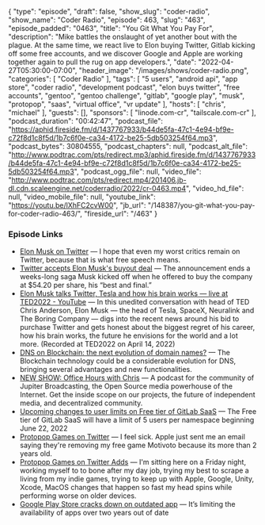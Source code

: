 {
  "type": "episode",
  "draft": false,
  "show_slug": "coder-radio",
  "show_name": "Coder Radio",
  "episode": 463,
  "slug": "463",
  "episode_padded": "0463",
  "title": "You Git What You Pay For",
  "description": "Mike battles the onslaught of yet another bout with the plague. At the same time, we react live to Elon buying Twitter, Gitlab kicking off some free accounts, and we discover Google and Apple are working together again to pull the rug on app developers.",
  "date": "2022-04-27T05:30:00-07:00",
  "header_image": "/images/shows/coder-radio.png",
  "categories": [
    "Coder Radio"
  ],
  "tags": [
    "5 users",
    "android api",
    "app store",
    "coder radio",
    "development podcast",
    "elon buys twitter",
    "free accounts",
    "gentoo",
    "gentoo challenge",
    "gitlab",
    "google play",
    "musk",
    "protopop",
    "saas",
    "virtual office",
    "vr update"
  ],
  "hosts": [
    "chris",
    "michael"
  ],
  "guests": [],
  "sponsors": [
    "linode.com-cr",
    "tailscale.com-cr"
  ],
  "podcast_duration": "00:42:47",
  "podcast_file": "https://aphid.fireside.fm/d/1437767933/b44de5fa-47c1-4e94-bf9e-c72f8d1c8f5d/1b7c6f0e-ca34-4172-be25-5db503254f64.mp3",
  "podcast_bytes": 30804555,
  "podcast_chapters": null,
  "podcast_alt_file": "http://www.podtrac.com/pts/redirect.mp3/aphid.fireside.fm/d/1437767933/b44de5fa-47c1-4e94-bf9e-c72f8d1c8f5d/1b7c6f0e-ca34-4172-be25-5db503254f64.mp3",
  "podcast_ogg_file": null,
  "video_file": "http://www.podtrac.com/pts/redirect.mp4/201406.jb-dl.cdn.scaleengine.net/coderradio/2022/cr-0463.mp4",
  "video_hd_file": null,
  "video_mobile_file": null,
  "youtube_link": "https://youtu.be/lXhFC2cvW00",
  "jb_url": "/148387/you-git-what-you-pay-for-coder-radio-463/",
  "fireside_url": "/463"
}


### Episode Links

  * [Elon Musk on Twitter](https://twitter.com/elonmusk/status/1518623997054918657?s=21&t=YlH_CSNPfLRhA6KGPUkZAQ "Elon Musk on Twitter") — I hope that even my worst critics remain on Twitter, because that is what free speech means.
  * [Twitter accepts Elon Musk's buyout deal](https://www.cnbc.com/2022/04/25/twitter-accepts-elon-musks-buyout-deal.html "Twitter accepts Elon Musk's buyout deal") — The announcement ends a weeks-long saga Musk kicked off when he offered to buy the company at $54.20 per share, his “best and final.”
  * [Elon Musk talks Twitter, Tesla and how his brain works — live at TED2022 - YouTube](https://www.youtube.com/watch?v=cdZZpaB2kDM&t=708s "Elon Musk talks Twitter, Tesla and how his brain works — live at TED2022 - YouTube") — In this unedited conversation with head of TED Chris Anderson, Elon Musk — the head of Tesla, SpaceX, Neuralink and The Boring Company — digs into the recent news around his bid to purchase Twitter and gets honest about the biggest regret of his career, how his brain works, the future he envisions for the world and a lot more. (Recorded at TED2022 on April 14, 2022)
  * [DNS on Blockchain: the next evolution of domain names?](https://blog.nameshield.com/blog/2020/04/08/dns-on-blockchain-the-next-evolution-of-domain-names/ "DNS on Blockchain: the next evolution of domain names?") — The Blockchain technology could be a considerable evolution for DNS, bringing several advantages and new functionalities. 
  * [NEW SHOW: Office Hours with Chris](https://www.officehours.hair/ "NEW SHOW: Office Hours with Chris") — A podcast for the community of Jupiter Broadcasting, the Open Source media powerhouse of the Internet. Get the inside scope on our projects, the future of independent media, and decentralized community.
  * [Upcoming changes to user limits on Free tier of GitLab SaaS](https://about.gitlab.com/blog/2022/03/24/efficient-free-tier/ "Upcoming changes to user limits on Free tier of GitLab SaaS") — The Free tier of GitLab SaaS will have a limit of 5 users per namespace beginning June 22, 2022 
  * [Protopop Games on Twitter](https://twitter.com/protopop/status/1517701619374338050 "Protopop Games on Twitter") — I feel sick. Apple just sent me an email saying they're removing my free game Motivoto because its more than 2 years old.
  * [Protopop Games on Twitter Adds](https://twitter.com/protopop/status/1517702095482331137 "Protopop Games on Twitter Adds") — I'm sitting here on a Friday night, working myself to to bone after my day job, trying my best to scrape a living from my indie games, trying to keep up with Apple, Google, Unity, Xcode, MacOS changes that happen so fast my head spins while performing worse on older devices.
  * [Google Play Store cracks down on outdated app](https://www.theverge.com/2022/4/7/23014518/google-play-store-cracks-down-on-outdated-apps "Google Play Store cracks down on outdated app") — It’s limiting the availability of apps over two years out of date 


